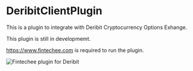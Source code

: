 # DeribitClientPlugin
This is a plugin to integrate with Deribit Cryptocurrency Options Exhange.

This plugin is still in developmemt.

https://www.fintechee.com is required to run the plugin.

![Fintechee plugin for Deribit](https://s3.eu-central-1.amazonaws.com/apalock.com/images/deribit.png)
